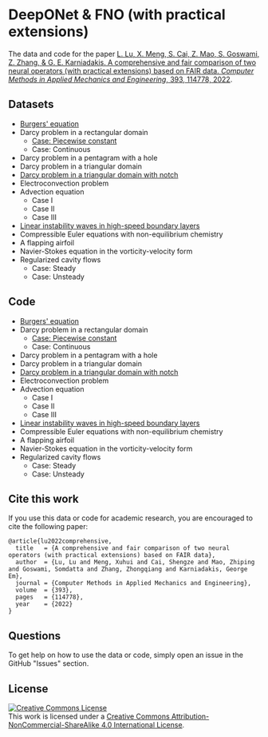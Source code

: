 # DeepONet & FNO (with practical extensions)

The data and code for the paper [L. Lu, X. Meng, S. Cai, Z. Mao, S. Goswami, Z. Zhang, & G. E. Karniadakis. A comprehensive and fair comparison of two neural operators (with practical extensions) based on FAIR data. *Computer Methods in Applied Mechanics and Engineering*, 393, 114778, 2022](https://doi.org/10.1016/j.cma.2022.114778).

## Datasets

- [Burgers' equation](data/burgers)
- Darcy problem in a rectangular domain
    - [Case: Piecewise constant](data/darcy_rectangular_pwc)
    - Case: Continuous
- Darcy problem in a pentagram with a hole
- Darcy problem in a triangular domain
- [Darcy problem in a triangular domain with notch](data/darcy_triangular_notch)
- Electroconvection problem
- Advection equation
    - Case I
    - Case II
    - Case III
- [Linear instability waves in high-speed boundary layers](data/instability_wave)
- Compressible Euler equations with non-equilibrium chemistry
- A flapping airfoil
- Navier-Stokes equation in the vorticity-velocity form
- Regularized cavity flows
    - Case: Steady
    - Case: Unsteady

## Code

- [Burgers' equation](src/burgers)
- Darcy problem in a rectangular domain
    - [Case: Piecewise constant](src/darcy_rectangular_pwc)
    - Case: Continuous
- Darcy problem in a pentagram with a hole
- Darcy problem in a triangular domain
- [Darcy problem in a triangular domain with notch](src/darcy_triangular_notch)
- Electroconvection problem
- Advection equation
    - Case I
    - Case II
    - Case III
- [Linear instability waves in high-speed boundary layers](src/instability_wave)
- Compressible Euler equations with non-equilibrium chemistry
- A flapping airfoil
- Navier-Stokes equation in the vorticity-velocity form
- Regularized cavity flows
    - Case: Steady
    - Case: Unsteady

## Cite this work

If you use this data or code for academic research, you are encouraged to cite the following paper:

```
@article{lu2022comprehensive,
  title   = {A comprehensive and fair comparison of two neural operators (with practical extensions) based on FAIR data},
  author  = {Lu, Lu and Meng, Xuhui and Cai, Shengze and Mao, Zhiping and Goswami, Somdatta and Zhang, Zhongqiang and Karniadakis, George Em},
  journal = {Computer Methods in Applied Mechanics and Engineering},
  volume  = {393},
  pages   = {114778},
  year    = {2022}
}
```

## Questions

To get help on how to use the data or code, simply open an issue in the GitHub "Issues" section.

## License

<a rel="license" href="http://creativecommons.org/licenses/by-nc-sa/4.0/"><img alt="Creative Commons License" style="border-width:0" src="https://i.creativecommons.org/l/by-nc-sa/4.0/88x31.png" /></a><br />This work is licensed under a <a rel="license" href="http://creativecommons.org/licenses/by-nc-sa/4.0/">Creative Commons Attribution-NonCommercial-ShareAlike 4.0 International License</a>.
